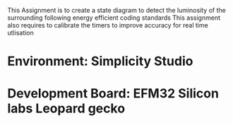 This Assignment is to create a state diagram to detect the luminosity of the surrounding  following energy efficient coding standards
This assignment also requires to calibrate the timers to improve accuracy for real time utlisation

# Environment: Simplicity Studio
# Development Board: EFM32 Silicon labs Leopard gecko
